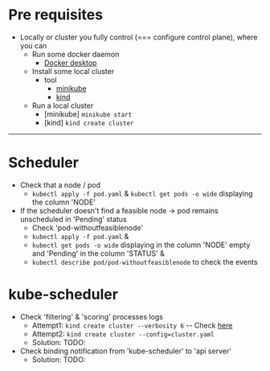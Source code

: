 # Pre requisites
* Locally or cluster you fully control (=== configure control plane), where you can
  * Run some docker daemon
    * [Docker desktop](https://www.docker.com/products/docker-desktop/)
  * Install some local cluster
    * tool
      * [minikube](https://minikube.sigs.k8s.io/docs/start/)
      * [kind](https://kind.sigs.k8s.io/)
  * Run a local cluster
    * [minikube]  `minikube start`
    * [kind] `kind create cluster`

---
# Scheduler
* Check that a node / pod 
  * `kubectl apply -f pod.yaml` & `kubectl get pods -o wide` displaying the column 'NODE'
* If the scheduler doesn't find a feasible node → pod remains unscheduled in 'Pending' status
  * Check 'pod-withoutfeasiblenode'
  * `kubectl apply -f pod.yaml` & 
  * `kubectl get pods -o wide` displaying in the column 'NODE' empty and 'Pending' in the column 'STATUS' & 
  * `kubectl describe pod/pod-withoutfeasiblenode` to check the events

# kube-scheduler
* Check 'filtering' & 'scoring' processes logs
  * Attempt1: `kind create cluster --verbosity 6` -- Check [here](https://github.com/kubernetes-sigs/kind/blob/main/hack/ci/e2e-k8s.sh#L96)
  * Attempt2: `kind create cluster --config=cluster.yaml`
  * Solution: TODO:
* Check binding notification from 'kube-scheduler' to 'api server'
  * Solution: TODO: